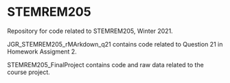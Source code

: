 # STEMREM205

Repository for code related to STEMREM205, Winter 2021.

JGR_STEMREM205_rMArkdown_q21 contains code related to Question 21 in Homework Assigment 2. 

STEMREM205_FinalProject contains code and raw data related to the course project.
